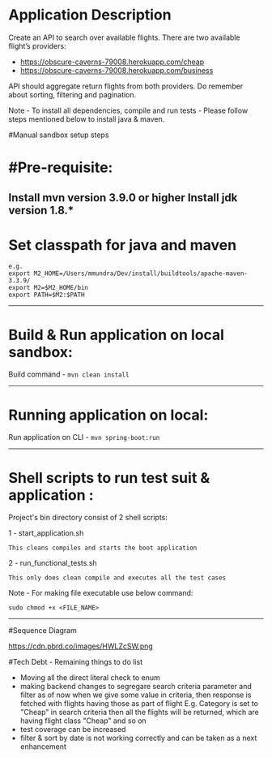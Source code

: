 
# Application Description
Create an API to search over available flights. 
There are two available flight’s providers:

- https://obscure-caverns-79008.herokuapp.com/cheap
- https://obscure-caverns-79008.herokuapp.com/business

API should aggregate return flights from both providers. Do remember about sorting, filtering and pagination.


Note  - To install all dependencies, compile and run tests - Please follow steps mentioned below
to install java & maven.


#Manual sandbox setup steps

#Pre-requisite:
=================================
Install mvn version 3.9.0 or higher
Install jdk version 1.8.*
---------------------------------

Set classpath for java and maven
=================================
```
e.g.
export M2_HOME=/Users/mmundra/Dev/install/buildtools/apache-maven-3.3.9/
export M2=$M2_HOME/bin
export PATH=$M2:$PATH
```
---------------------------------


Build & Run  application on local sandbox:
=================================
Build command - ```mvn clean install```

---------------------------------


Running application on local:
=================================

Run application on CLI - ```mvn spring-boot:run```

---------------------------------

Shell scripts to run test suit & application :
=================================

Project's bin directory consist of 2 shell scripts:

1 - start_application.sh

    This cleans compiles and starts the boot application

2 - run_functional_tests.sh

    This only does clean compile and executes all the test cases

Note - For making file executable use below command:

```sudo chmod +x <FILE_NAME>```

-----------------------------------

#Sequence Diagram

https://cdn.pbrd.co/images/HWLZcSW.png


#Tech Debt - Remaining things to do list
- Moving all the direct literal check to enum
- making backend changes to segregare search criteria parameter and filter
  as of now when we give some value in criteria, then response is fetched with flights having those as 
  part of flight
  E.g. Category is set to "Cheap" in search criteria
  then all the flights will be returned, which are having flight class "Cheap" and so on
- test coverage can be increased
- filter & sort by date is not working correctly and can be taken as a next enhancement 
  
  